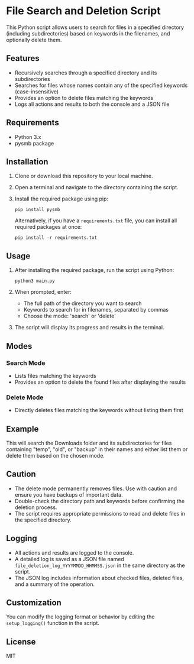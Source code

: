 # File Search and Deletion Script

This Python script allows users to search for files in a specified directory (including subdirectories) based on keywords in the filenames, and optionally delete them.

## Features

- Recursively searches through a specified directory and its subdirectories
- Searches for files whose names contain any of the specified keywords (case-insensitive)
- Provides an option to delete files matching the keywords
- Logs all actions and results to both the console and a JSON file

## Requirements

- Python 3.x
- pysmb package

## Installation

1. Clone or download this repository to your local machine.

2. Open a terminal and navigate to the directory containing the script.

3. Install the required package using pip:

   ```
   pip install pysmb
   ```

   Alternatively, if you have a `requirements.txt` file, you can install all required packages at once:

   ```
   pip install -r requirements.txt
   ```

## Usage

1. After installing the required package, run the script using Python:

   ```
   python3 main.py
   ```

2. When prompted, enter:

   - The full path of the directory you want to search
   - Keywords to search for in filenames, separated by commas
   - Choose the mode: 'search' or 'delete'

3. The script will display its progress and results in the terminal.

## Modes

### Search Mode

- Lists files matching the keywords
- Provides an option to delete the found files after displaying the results

### Delete Mode

- Directly deletes files matching the keywords without listing them first

## Example

This will search the Downloads folder and its subdirectories for files containing "temp", "old", or "backup" in their names and either list them or delete them based on the chosen mode.

## Caution

- The delete mode permanently removes files. Use with caution and ensure you have backups of important data.
- Double-check the directory path and keywords before confirming the deletion process.
- The script requires appropriate permissions to read and delete files in the specified directory.

## Logging

- All actions and results are logged to the console.
- A detailed log is saved as a JSON file named `file_deletion_log_YYYYMMDD_HHMMSS.json` in the same directory as the script.
- The JSON log includes information about checked files, deleted files, and a summary of the operation.

## Customization

You can modify the logging format or behavior by editing the `setup_logging()` function in the script.

## License

MIT

